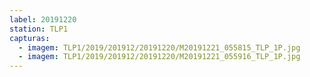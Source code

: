 ```yaml
---
label: 20191220
station: TLP1
capturas:
  - imagem: TLP1/2019/201912/20191220/M20191221_055815_TLP_1P.jpg
  - imagem: TLP1/2019/201912/20191220/M20191221_055916_TLP_1P.jpg
---
```

